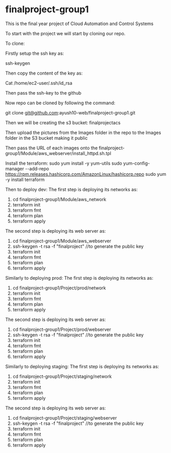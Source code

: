 # finalproject-group1
This is the final year project of Cloud Automation and Control Systems

To start with the project we will start by cloning our repo.

To clone:

Firstly setup the ssh key as:

ssh-keygen

Then copy the content of the key as:

Cat /home/ec2-user/.ssh/id_rsa

Then pass the ssh-key to the github

Now repo can be cloned by following the command:

git clone git@github.com:ayush10-web/finalproject-group1.git

Then we will be creating the s3 bucket: finalprojectacs

Then upload the pictures from the Images folder in the repo to the Images folder in the S3 bucket making it public 

Then pass the URL of each images onto the finalproject-group1/Module/aws_webserver/install_httpd.sh.tpl

Install the terraform:
sudo yum install -y yum-utils
sudo yum-config-manager --add-repo https://rpm.releases.hashicorp.com/AmazonLinux/hashicorp.repo
sudo yum -y install terraform


Then to deploy dev:
  The first step is deploying its networks as:
  1. cd finalproject-group1/Module/aws_network
  2. terraform init
  3. terraform fmt
  4. terraform plan
  5. terraform apply

  The second step is deploying its web server as: 
  1. cd finalproject-group1/Module/aws_webserver
  2. ssh-keygen -t rsa -f "finalproject" //to generate the public key
  3. terraform init
  4. terraform fmt
  5. terraform plan
  6. terraform apply

Similarly to deploying prod:
  The first step is deploying its networks as:
  1. cd finalproject-group1/Project/prod/network
  2. terraform init
  3. terraform fmt
  4. terraform plan
  5. terraform apply

  The second step is deploying its web server as: 
  1. cd finalproject-group1/Project/prod/webserver
  2. ssh-keygen -t rsa -f "finalproject" //to generate the public key
  3. terraform init
  4. terraform fmt
  5. terraform plan
  6. terraform apply

Similarly to deploying staging:
  The first step is deploying its networks as:
  1. cd finalproject-group1/Project/staging/network
  2. terraform init
  3. terraform fmt
  4. terraform plan
  5. terraform apply

  The second step is deploying its web server as: 
  1. cd finalproject-group1/Project/staging/webserver
  2. ssh-keygen -t rsa -f "finalproject" //to generate the public key
  3. terraform init
  4. terraform fmt
  5. terraform plan
  6. terraform apply




